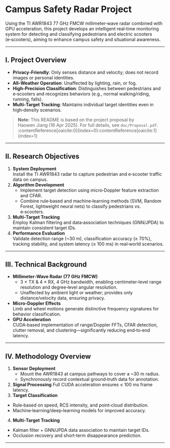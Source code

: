 # Campus Safety Radar Project

Using the TI AWR1843 77 GHz FMCW millimeter‑wave radar combined with GPU acceleration, this project develops an intelligent real‑time monitoring system for detecting and classifying pedestrians and electric scooters (e‑scooters), aiming to enhance campus safety and situational awareness.

---

## I. Project Overview
- **Privacy‑Friendly**: Only senses distance and velocity; does not record images or personal identities.  
- **All‑Weather Operation**: Unaffected by lighting, rain, or fog.  
- **High‑Precision Classification**: Distinguishes between pedestrians and e‑scooters and recognizes behaviors (e.g., normal walking/riding, running, falls).  
- **Multi‑Target Tracking**: Maintains individual target identities even in high‑density scenarios.

> **Note**: This README is based on the project proposal by Haowen Jiang (16 Apr 2025). For full details, see `doc/Proposal.pdf`. :contentReference[oaicite:0]{index=0}&#8203;:contentReference[oaicite:1]{index=1}

---

## II. Research Objectives
1. **System Deployment**  
   Install the TI AWR1843 radar to capture pedestrian and e‑scooter traffic data on campus.  
2. **Algorithm Development**  
   - Implement target detection using micro‑Doppler feature extraction and CFAR.  
   - Combine rule‑based and machine‑learning methods (SVM, Random Forest, lightweight neural nets) to classify pedestrians vs. e‑scooters.  
3. **Multi‑Target Tracking**  
   Employ Kalman filtering and data‑association techniques (GNN/JPDA) to maintain consistent target IDs.  
4. **Performance Evaluation**  
   Validate detection range (~30 m), classification accuracy (≥ 70%), tracking stability, and system latency (≤ 100 ms) in real‑world scenarios.

---

## III. Technical Background
- **Millimeter‑Wave Radar (77 GHz FMCW)**  
  - 3 × TX & 4 × RX, 4 GHz bandwidth, enabling centimeter‑level range resolution and degree‑level angular resolution.  
  - Unaffected by ambient light or weather; provides only distance/velocity data, ensuring privacy.  
- **Micro‑Doppler Effects**  
  Limb and wheel motions generate distinctive frequency signatures for behavior classification.  
- **GPU Acceleration**  
  CUDA‑based implementation of range/Doppler FFTs, CFAR detection, clutter removal, and clustering—significantly reducing end‑to‑end latency.

---

## IV. Methodology Overview
1. **Sensor Deployment**  
   - Mount the AWR1843 at campus pathways to cover a ~30 m radius.  
   - Synchronously record contextual ground‑truth data for annotation.  
2. **Signal Processing**
Full CUDA acceleration ensures ≤ 100 ms frame latency.  
3. **Target Classification**  
- Rule‑based on speed, RCS intensity, and point‑cloud distribution.  
- Machine‑learning/deep‑learning models for improved accuracy.  
4. **Multi‑Target Tracking**  
- Kalman filter + GNN/JPDA data association to maintain target IDs.  
- Occlusion recovery and short‑term disappearance prediction.


---



